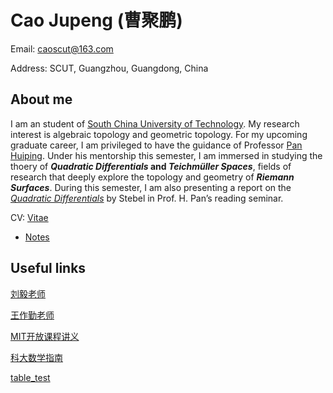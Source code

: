 # Cao Jupeng (曹聚鹏)

Email: caoscut@163.com

Address: SCUT, Guangzhou, Guangdong, China

## About me

I am an student of [South China University of Technology](https://www.scut.edu.cn/new/). My research interest is algebraic topology and geometric topology. For my upcoming graduate career, I am privileged to have the guidance of Professor [Pan Huiping](https://www2.scut.edu.cn/math/2018/0316/c14638a482211/page.htm). Under his mentorship this semester, I am immersed in studying the thoery of ***Quadratic Differentials* and *Teichmüller Spaces***, fields of research that deeply explore the topology and geometry of ***Riemann Surfaces***. During this semester, I am also presenting a report on the [*Quadratic Differentials*](https://link.springer.com/book/10.1007/978-3-662-02414-0) by Stebel in Prof. H. Pan’s reading seminar.

CV: [Vitae](CV-cjp.pdf) 

* [Notes](Notes/index.md) 

## Useful links

[刘毅老师](http://scholar.pku.edu.cn/liuyi/fall_2023_course_00137914) 

[王作勤老师](http://staff.ustc.edu.cn/~wangzuoq/Courses/index.html) 

[MIT开放课程讲义](https://ocw.mit.edu/courses/18-905-algebraic-topology-i-fall-2016/pages/lecture-notes/) 

[科大数学指南](https://www.zhangjy9610.me/USTC/ustcmathplan3.pdf) 

[table_test](table.html) 

